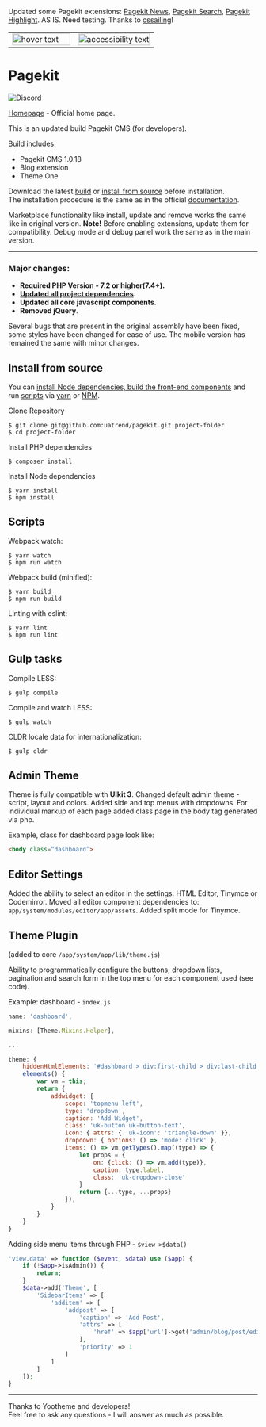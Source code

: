 Updated some Pagekit extensions: [Pagekit News](https://github.com/cssailing/pagekit-news),
[Pagekit Search](https://github.com/cssailing/pagekit-search), [Pagekit Highlight](https://github.com/cssailing/pagekit-highlight). AS IS. Need testing. Thanks to [cssailing](https://github.com/cssailing)!

<table width="100%" cellspacing="0" cellpadding="0" border="0">
  <tr>
    <td width="45%">
      <img src="https://cloud.githubusercontent.com/assets/1716665/14317675/ba034b8c-fc09-11e5-81ed-f10f37d86ea5.png" width="100%" title="hover text">
    </td>
    <td width="55%">
      <img src="https://user-images.githubusercontent.com/24713453/64491316-d56f5180-d280-11e9-91b7-68d309489ffe.png" width="100%" alt="accessibility text">
    </td>
  </tr>
</table>

# Pagekit

[![Discord](https://img.shields.io/badge/chat-on%20discord-7289da.svg)](https://discord.gg/e7Kw47E)

[Homepage](http://pagekit.com) - Official home page.

This is an updated build Pagekit CMS (for developers).

Build includes:

- Pagekit CMS 1.0.18
- Blog extension
- Theme One

Download the latest [build](https://github.com/uatrend/pagekit/releases) or [install from source](#install) before installation.  
The installation procedure is the same as in the official [documentation](https://pagekit.com/docs/getting-started/installation).

Marketplace functionality like install, update and remove works the same like in original version.
**Note!** Before enabling extensions, update them for compatibility. Debug mode and debug panel work the same as in the main version.

------

### Major changes:

- **Required PHP Version - 7.2 or higher(7.4+).**
- **[Updated all project dependencies](https://github.com/uatrend/pagekit/blob/develop/package.json).**
- **Updated all core javascript components**.
- **Removed jQuery**.

Several bugs that are present in the original assembly have been fixed, some styles have been changed for ease of use. The mobile version has remained the same with minor changes.

## <a name="install"></a>Install from source

You can [install Node dependencies, build the front-end components](#node) and run [scripts](#scripts) via [yarn](https://yarnpkg.com/) or [NPM](https://npmjs.org/).

Clone Repository

```
$ git clone git@github.com:uatrend/pagekit.git project-folder
$ cd project-folder
```

Install PHP dependencies

```
$ composer install
```

<a name="node"></a>Install Node dependencies

```
$ yarn install
$ npm install
```

## <a name="scripts"></a>Scripts

Webpack watch:

```
$ yarn watch
$ npm run watch
```

Webpack build (minified):

```
$ yarn build
$ npm run build
```

Linting with eslint:

```
$ yarn lint
$ npm run lint
```

## Gulp tasks

Compile LESS:

```
$ gulp compile
```

Compile and watch LESS:

```
$ gulp watch
```

CLDR locale data for internationalization:

```
$ gulp cldr
```

## Admin Theme

Theme is fully compatible with **UIkit 3**.
Changed default admin theme - script, layout and colors. Added side and top menus with dropdowns.
For individual markup of each page added class page in the body tag generated via php.

Example, class for dashboard page look like:

```html
<body class=“dashboard”>
```

## Editor Settings

Added the ability to select an editor in the settings: HTML Editor, Tinymce or Codemirror.
Moved all editor component dependencies to: ``` app/system/modules/editor/app/assets```.
Added split mode for Tinymce.

## Theme Plugin

(added to core ```/app/system/app/lib/theme.js```)

Ability to programmatically configure the buttons, dropdown lists, pagination and search form in the top menu for each component used (see code).

Example: dashboard - ```index.js```

```javascript
name: 'dashboard',

mixins: [Theme.Mixins.Helper],

...

theme: {
    hiddenHtmlElements: '#dashboard > div:first-child > div:last-child',
    elements() {
        var vm = this;
        return {
            addwidget: {
                scope: 'topmenu-left',
                type: 'dropdown',
                caption: 'Add Widget',
                class: 'uk-button uk-button-text',
                icon: { attrs: { 'uk-icon': 'triangle-down' }},
                dropdown: { options: () => 'mode: click' },
                items: () => vm.getTypes().map((type) => {
                    let props = {
                        on: {click: () => vm.add(type)},
                        caption: type.label,
                        class: 'uk-dropdown-close'
                    }
                    return {...type, ...props}
                }),
            }
        }
    }
}
```

Adding side menu items through PHP - ```$view->$data()```

```php
'view.data' => function ($event, $data) use ($app) {
    if (!$app->isAdmin()) {
        return;
    }
    $data->add('Theme', [
        'SidebarItems' => [
            'additem' => [
                'addpost' => [
                    'caption' => 'Add Post',
                    'attrs' => [
                        'href' => $app['url']->get('admin/blog/post/edit')
                    ],
                    'priority' => 1
                ]
            ]
        ]
    ]);
}
```

------

Thanks to Yootheme and developers!  
Feel free to ask any questions - I will answer as much as possible.
